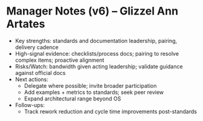 # Manager Notes (v6) – Glizzel Ann Artates

- Key strengths: standards and documentation leadership, pairing, delivery cadence
- High-signal evidence: checklists/process docs; pairing to resolve complex items; proactive alignment
- Risks/Watch: bandwidth given acting leadership; validate guidance against official docs
- Next actions:
  - Delegate where possible; invite broader participation
  - Add examples + metrics to standards; seek peer review
  - Expand architectural range beyond OS
- Follow-ups:
  - Track rework reduction and cycle time improvements post-standards
